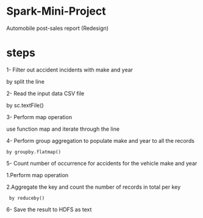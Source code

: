 # Spark-Mini-Project
Automobile post-sales report (Redesign)

# steps
1- Filter out accident incidents with make and year

   by split the line
   
   
2- Read the input data CSV file

   by sc.textFile()
   
   
3- Perform map operation

   use function map and iterate through the line
   
   
4-  Perform group aggregation to populate make and year to all the records

    by groupby.flatmap()
    
    
5- Count number of occurrence for accidents for the vehicle make and year

   1.Perform map operation
   
   
   2.Aggregate the key and count the number of records in total per key
   
     by reduceby()
     
     
6- Save the result to HDFS as text
